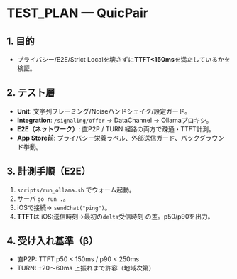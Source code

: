 # TEST_PLAN — QuicPair

## 1. 目的
- プライバシー/E2E/Strict Localを壊さずに**TTFT<150ms**を満たしているかを検証。

## 2. テスト層
- **Unit**: 文字列フレーミング/Noiseハンドシェイク/設定ガード。
- **Integration**: `/signaling/offer` → DataChannel → Ollamaプロキシ。
- **E2E（ネットワーク）**: 直P2P / TURN 経路の両方で疎通・TTFT計測。
- **App Store前**: プライバシー栄養ラベル、外部送信ガード、バックグラウンド挙動。

## 3. 計測手順（E2E）
1) `scripts/run_ollama.sh` でウォーム起動。  
2) サーバ `go run .`。  
3) iOSで接続→ `sendChat("ping")`。  
4) **TTFT**は iOS:送信時刻→最初の`delta`受信時刻 の差。p50/p90を出力。

## 4. 受け入れ基準（β）
- 直P2P: TTFT p50 < 150ms / p90 < 250ms  
- TURN:  +20〜60ms 上振れまで許容（地域次第）
